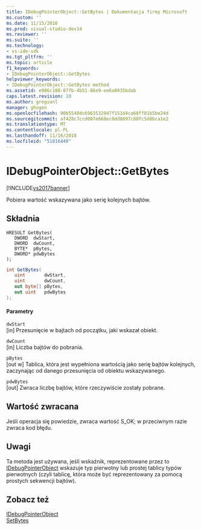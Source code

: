 ```yaml
---
title: IDebugPointerObject::GetBytes | Dokumentacja firmy Microsoft
ms.custom: ''
ms.date: 11/15/2016
ms.prod: visual-studio-dev14
ms.reviewer: ''
ms.suite: ''
ms.technology:
- vs-ide-sdk
ms.tgt_pltfrm: ''
ms.topic: article
f1_keywords:
- IDebugPointerObject::GetBytes
helpviewer_keywords:
- IDebugPointerObject::GetBytes method
ms.assetid: e986c188-87fb-4b51-86e9-ee6a0035bdab
caps.latest.revision: 10
ms.author: gregvanl
manager: ghogen
ms.openlocfilehash: 90b5548dc6963532947f151d4ca68ff81b5be24d
ms.sourcegitcommit: af428c7ccd007e668ec0dd8697c88fc5d8bca1e2
ms.translationtype: MT
ms.contentlocale: pl-PL
ms.lasthandoff: 11/16/2018
ms.locfileid: "51816440"
---
```

# <a name="idebugpointerobjectgetbytes"></a>IDebugPointerObject::GetBytes
[!INCLUDE[vs2017banner](../../../includes/vs2017banner.md)]

Pobiera wartość wskazywana jako serię kolejnych bajtów.  
  
## <a name="syntax"></a>Składnia  
  
```cpp#  
HRESULT GetBytes(   
   DWORD  dwStart,  
   DWORD  dwCount,  
   BYTE*  pBytes,  
   DWORD* pdwBytes  
);  
```  
  
```csharp  
int GetBytes(  
   uint       dwStart,   
   uint       dwCount,   
   out byte[] pBytes,   
   out uint   pdwBytes  
);  
```  
  
#### <a name="parameters"></a>Parametry  
 `dwStart`  
 [in] Przesunięcie w bajtach od początku, jaki wskazał obiekt.  
  
 `dwCount`  
 [in] Liczba bajtów do pobrania.  
  
 `pBytes`  
 [out w] Tablica, która jest wypełniona wartością jako serię bajtów kolejnych, zaczynając od danego przesunięcia od obiektu wskazywanego.  
  
 `pdwBytes`  
 [out] Zwraca liczbę bajtów, które rzeczywiście zostały pobrane.  
  
## <a name="return-value"></a>Wartość zwracana  
 Jeśli operacja się powiedzie, zwraca wartość S_OK; w przeciwnym razie zwraca kod błędu.  
  
## <a name="remarks"></a>Uwagi  
 Ta metoda jest używana, jeśli wskaźnik, reprezentowane przez to [IDebugPointerObject](../../../extensibility/debugger/reference/idebugpointerobject.md) wskazuje typ pierwotny lub prostej tablicy typów pierwotnych (czyli tablicę, która może być reprezentowany za pomocą prostych sekwencji bajtów).  
  
## <a name="see-also"></a>Zobacz też  
 [IDebugPointerObject](../../../extensibility/debugger/reference/idebugpointerobject.md)   
 [SetBytes](../../../extensibility/debugger/reference/idebugpointerobject-setbytes.md)

